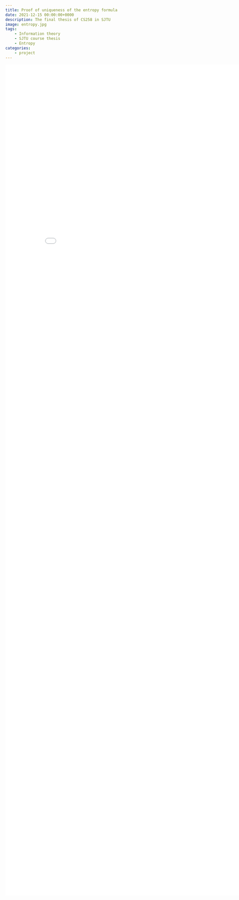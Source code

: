 ```yaml
---
title: Proof of uniqueness of the entropy formula
date: 2021-12-15 00:00:00+0000
description: The final thesis of CS258 in SJTU
image: entropy.jpg
tags: 
    - Information theory
    - SJTU course thesis
    - Entropy
categories:
    - project
---
```


<center><embed src="Information_Entropy.pdf" width="850" height="2600"></center>